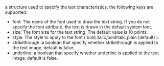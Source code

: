 a structure used to specify the text characteristics. the following keys are supported:

- font: The name of the font used to draw the text string. If you do not specify the font attribute, the text is drawn in the default system font.
- size: The font size for the text string. The default value is 10 points.
- style: The style to apply to the font ( bold,italic,boldItalic,plain (default) ).
- strikethrough: a boolean that specify whether strikethrough is applied to the text image, default is false.
- underline: a boolean that specify whether underline is applied to the text image, default is false.